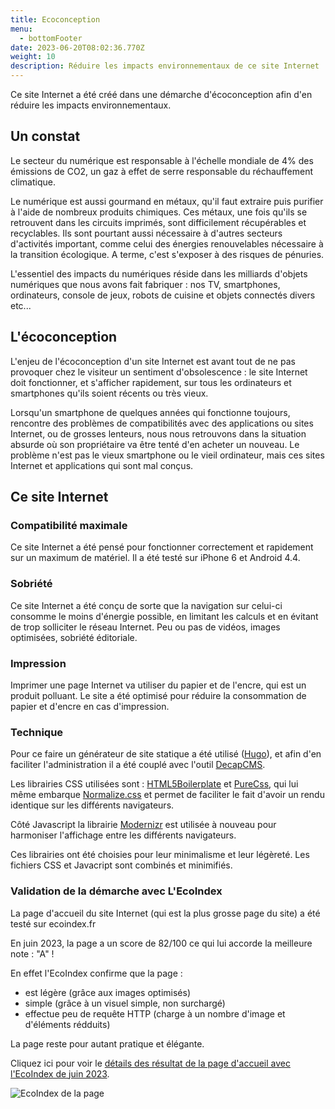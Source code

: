 ```yaml
---
title: Ecoconception
menu:
  - bottomFooter
date: 2023-06-20T08:02:36.770Z
weight: 10
description: Réduire les impacts environnementaux de ce site Internet
---
```

C﻿e site Internet a été créé dans une démarche d'écoconception afin d'en réduire les impacts environnementaux.

## U﻿n constat

L﻿e secteur du numérique est responsable à l'échelle mondiale de 4% des émissions de CO2, un gaz à effet de serre responsable du réchauffement climatique.

L﻿e numérique est aussi gourmand en métaux, qu'il faut extraire puis purifier à l'aide de nombreux produits chimiques. Ces métaux, une fois qu'ils se retrouvent dans les circuits imprimés, sont difficilement récupérables et recyclables. Ils sont pourtant aussi nécessaire à d'autres secteurs d'activités important, comme celui des énergies renouvelables nécessaire à la transition écologique. A terme, c'est s'exposer à des risques de pénuries.

L'essentiel des impacts du numériques réside dans les milliards d'objets numériques que nous avons fait fabriquer : nos TV, smartphones, ordinateurs, console de jeux, robots de cuisine et objets connectés divers etc...

## L﻿'écoconception

L'enjeu de l'écoconception d'un site Internet est avant tout de ne pas provoquer chez le visiteur un sentiment d'obsolescence : le site Internet doit fonctionner, et s'afficher rapidement, sur tous les ordinateurs et smartphones qu'ils soient récents ou très vieux.

Lorsqu'un smartphone de quelques années qui fonctionne toujours, rencontre des problèmes de compatibilités avec des applications ou sites Internet, ou de grosses lenteurs, nous nous retrouvons dans la situation absurde où son propriétaire va être tenté d'en acheter un nouveau. Le problème n'est pas le vieux smartphone ou le vieil ordinateur, mais ces sites Internet et applications qui sont mal conçus.

## Ce site Internet

### Compatibilité maximale

Ce site Internet a été pensé pour fonctionner correctement et rapidement sur un maximum de matériel. Il a été testé sur iPhone 6 et Android 4.4.

### Sobriété

C﻿e site Internet a été conçu de sorte que la navigation sur celui-ci consomme le moins d'énergie possible, en limitant les calculs et en évitant de trop solliciter le réseau Internet.
Peu ou pas de vidéos, images optimisées, sobriété éditoriale.

### Impression

Imprimer une page Internet va utiliser du papier et de l'encre, qui est un produit polluant.
Le site a été optimisé pour réduire la consommation de papier et d'encre en cas d'impression. 

### Technique

P﻿our ce faire un générateur de site statique a été utilisé ([Hugo](https://gohugo.io)), et afin d'en faciliter l'administration il a été couplé avec l'outil [DecapCMS](https://decapcms.org).

Les librairies CSS utilisées sont : [HTML5Boilerplate](https://html5boilerplate.com/) et [PureCss](https://purecss.io/), qui lui même embarque [Normalize.css](http://necolas.github.io/normalize.css/) et permet de faciliter le fait d'avoir un rendu identique sur les différents navigateurs.

Côté Javascript la librairie [Modernizr](https://modernizr.com/) est utilisée à nouveau pour harmoniser l'affichage entre les différents navigateurs.

Ces librairies ont été choisies pour leur minimalisme et leur légèreté. Les fichiers CSS et Javacript sont combinés et minimifiés.

### Validation de la démarche avec L'EcoIndex

La page d'accueil du site Internet (qui est la plus grosse page du site) a été testé sur ecoindex.fr

En juin 2023, la page a un score de 82/100 ce qui lui accorde la meilleure note : "A" !

En effet l'EcoIndex confirme que la page :

* est légère (grâce aux images optimisés)
* simple (grâce à un visuel simple, non surchargé)
* effectue peu de requête HTTP (charge à un nombre d'image et d'éléments rédduits)

La page reste pour autant pratique et élégante.

Cliquez ici pour voir le [détails des résultat de la page d'accueil avec l'EcoIndex de juin 2023](https://www.ecoindex.fr/resultat/?id=49dc1979-c3d1-4f7e-993c-39da35ac3407).

![EcoIndex de la page](/img/eco_index.jpg "EcoIndex de la page")